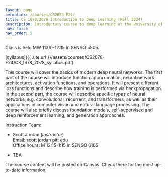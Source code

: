 ```yaml
---
layout: page
permalink: /courses/CS2078-F24/
title: CS 1678/2078 Introduction to Deep Learning (Fall 2024)
description: Introductory course to deep learning at the University of Pittsburgh
nav: false
nav_order: 5
---
```


Class is held MW 11:00-12:15 in SENSQ 5505.

[syllabus]({{ site.url }}/assets/courses/CS2078-F24/CS_1678_2078_syllabus.pdf)

This course will cover the basics of modern deep neural networks. The first part of the course will introduce function approximation, neural network architectures, activation functions, and operations. It will present different loss functions and describe how training is performed via backpropagation. In the second part, the course will describe specific types of neural networks, e.g. convolutional, recurrent, and transformers, as well as their applications in computer vision and natural language processing. The course will also briefly discuss foundation models, self-supervised and deep reinforcement learning, and generation approaches. 

Instruction Team:

- Scott Jordan (*Instructor*) <br>
  Email: scott <dot> jordan <at> pitt <dot> edu <br>
  Office hours: M 12:15-1:15 in SENSQ 6105

- TBA <br>
  <!-- Email: cmput365 <at> ualberta <dot> ca <br> -->
  <!-- Office hours: F 9:00-11:00 in CAB 313 -->


The course content will be posted on Canvas. Check there for the most up-to-date information.



<!-- Course Calendar (will be updated as the course progresses):


| Week | Date | Topic | Deadlines | Misc |  
| ---: |      | :---  | ---     | ---      | ---        |  --- |
| 1    | Mon, Jan 8  | Course Overview | | [Slides]({{ site.url }}/assets/courses/CMPUT365-W24/Lecture_1_overview.pdf)|
| 1    | Wed, Jan 10  | Background Review: Probability Statistics, Linear Algebra, and Calculus | | [Slides]({{ site.url }}/assets/courses/CMPUT365-W24/lecture_2_review.pdf) |
| 1    | Fri, Jan 12  | Fundamentals of RL: An Introduction to Sequential Decision-making | Quiz: Sequential decision-making| [Slides]({{ site.url }}/assets/courses/CMPUT365-W24/Lecture_3_Bandits1.pdf) [Notebook]({{ site.url }}/assets/courses/CMPUT365-W24/Lecture3_Bandits1.jl)|
| 2    | Mon, Jan 15  | Fundamentals of RL: An Introduction to Sequential Decision-making | | |
| 2    | Wed, Jan 17  | Fundamentals of RL: An Introduction to Sequential Decision-making | Program. Assignment (Bandits and Exploration / Exploitation)| [Slides]({{ site.url }}/assets/courses/CMPUT365-W24/Lecture_5_Bandits3.pdf) [Notebook]({{ site.url }}/assets/courses/CMPUT365-W24/Lecture5_Bandits.jl) |
| 2    | Fri, Jan 19  | Fundamentals of RL: Markov Decision Processes (MDPs) | Quiz: MDPs| [Slides]({{ site.url }}/assets/courses/CMPUT365-W24/Lecture_6_MDP1.pdf)|
| 3    | Mon, Jan 22  | Fundamentals of RL: Markov Decision Processes (MDPs) | | [Slides]({{ site.url }}/assets/courses/CMPUT365-W24/Lecture_7_MDP2.pdf)|
| 3    | Wed, Jan 24  | Fundamentals of RL: Markov Decision Processes (MDPs) | | [Slides]({{ site.url }}/assets/courses/CMPUT365-W24/Lecture_8_MDP3.pdf)|
| 3    | Fri, Jan 26  | Fundamentals of RL: Value Functions and Bellman Equations | Quiz: Value Functions and Bellman Equations 1| [Slides]({{ site.url }}/assets/courses/CMPUT365-W24/Lecture_9_policy_value.pdf)|
| 4    | Mon, Jan 29  | Fundamentals of RL: Value Functions and Bellman Equations | | [Slides]({{ site.url }}/assets/courses/CMPUT365-W24/Lecture_10_BellmanEquations.pdf)|
| 4    | Wed, Jan 31  | Fundamentals of RL: Value Functions and Bellman Equations | Quiz: Value Functions and Bellman Equations 2 | [Slides]({{ site.url }}/assets/courses/CMPUT365-W24/Lecture_11_Exercises.pdf) |
| 4    | Fri, Feb 2  | Fundamentals of RL: Dynamic Programming | Quiz: Dynamic Programming | [Slides]({{ site.url }}/assets/courses/CMPUT365-W24/Lecture_12_DynamicProgramming1.pdf)|
| 5    | Mon, Feb 5  | Fundamentals of RL: Dynamic Programming | | [Slides]({{ site.url }}/assets/courses/CMPUT365-W24/Lecture_13_DynamicProgramming2.pdf)|
| 5    | Wed, Feb 7  | Fundamentals of RL: Dynamic Programming | Progamming Assignment: Optimal Policies with Dynamic Programming | [Slides]({{ site.url }}/assets/courses/CMPUT365-W24/Lecture_14_DynamicProgramming3.pdf)|
| 5    | Fri, Feb 9  | Midterm Review | | [Slides]({{ site.url }}/assets/courses/CMPUT365-W24/Lecture_15_MidtermReview.pdf) |
| 6    | Mon, Feb 12  | Midterm | | |
| 6    | Wed, Feb 14  | Sample-Based Methods: Monte-Carlo Methods |  | |
| 6    | Fri, Feb 16  | Sample-Based Methods: Monte-Carlo Methods | Quiz: Off-Policy Monte-Carlo| [Slides]({{ site.url }}/assets/courses/CMPUT365-W24/Lecture_17_MonteCarloMethods1.pdf)|
| 7    | Mon, Feb 26  | Sample-Based Methods: Monte-Carlo Methods | | [Slides]({{ site.url }}/assets/courses/CMPUT365-W24/Lecture_18_MonteCarloOffPolicy.pdf)|
| 7    | Wed, Feb 28  | Sample-Based Methods: TD for Prediction | Quiz: Advantages of Temporal Difference Learning | [Slides]({{ site.url }}/assets/courses/CMPUT365-W24/Lecture_19_TDprediction.pdf)|
| 7    | Fri, Mar 1  | Sample-Based Methods: TD for Prediction | |
| 8    | Mon, Mar 4  | Sample-Based Methods: Multi-step TD | | [Slides]({{ site.url }}/assets/courses/CMPUT365-W24/Lecture_20_MultiStepTD.pdf)|
| 8    | Wed, Mar 6  | Sample-Based Methods: TD Lambda | Quiz: Advantages of Temporal Difference Learning | [Slides]({{ site.url }}/assets/courses/CMPUT365-W24/Lecture_19_TDprediction.pdf)|
| 8    | Fri, Mar 8  | Sample-Based Methods: TD for Prediction | | -->


